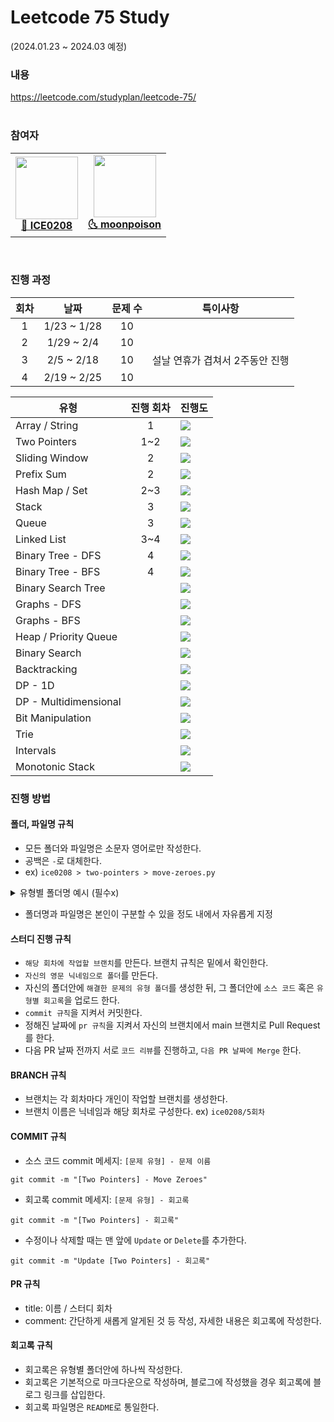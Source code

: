 # Leetcode 75 Study

(2024.01.23 ~ 2024.03 예정)

### 내용

https://leetcode.com/studyplan/leetcode-75/  
<br />

### 참여자

<table><tr>       
<td align="center"><a href="https://github.com/ICE0208"><img src="https://avatars.githubusercontent.com/u/46257328?v=4?s=100" width="100px;" alt=""/>         <br /><strong>🧊 ICE0208</strong></sub></a><br /></td>    
<td align="center"><a href="https://github.com/moonpoison"><img src="https://avatars.githubusercontent.com/u/70675330?v=4" width="100px;" alt=""/>         <br /><strong>🌜 moonpoison</strong></sub></a><br /></td>    
</tr>
</table><br />

### 진행 과정

| 회차 | 날짜       | 문제 수 | 특이사항 |
| :-: | :-------: | :-: | :----: |
| 1 | 1/23 ~ 1/28 | 10 | |
| 2 | 1/29 ~ 2/4 | 10 | |
| 3 | 2/5 ~ 2/18 | 10 | 설날 연휴가 겹쳐서 2주동안 진행 |
| 4 | 2/19 ~ 2/25 | 10 | |

| 유형           | 진행 회차 | 진행도                                                                              |
| -------------- | :------: | ----------------------------------------------------------------------------------- |
| Array / String | 1 |  <div class="v-c"><img src="https://ice-progress.vercel.app/api/progress?progress=100" /></div>|
| Two Pointers   | 1~2 | <div class="v-c"><img src="https://ice-progress.vercel.app/api/progress?progress=100" /></div> |
| Sliding Window | 2 |  <div class="v-c"><img src="https://ice-progress.vercel.app/api/progress?progress=100" /></div> |
| Prefix Sum     | 2 |  <div class="v-c"><img src="https://ice-progress.vercel.app/api/progress?progress=100" /></div> |
| Hash Map / Set | 2~3 |  <div class="v-c"><img src="https://ice-progress.vercel.app/api/progress?progress=100" /></div> |
| Stack | 3 |   <div class="v-c"><img src="https://ice-progress.vercel.app/api/progress?progress=100" /></div> |
| Queue | 3 |   <div class="v-c"><img src="https://ice-progress.vercel.app/api/progress?progress=100" /></div> |
| Linked List | 3~4 | <div class="v-c"><img src="https://ice-progress.vercel.app/api/progress?progress=50" /></div> |
| Binary Tree - DFS | 4 | <div class="v-c"><img src="https://ice-progress.vercel.app/api/progress?progress=0" /></div> |
| Binary Tree - BFS | 4 | <div class="v-c"><img src="https://ice-progress.vercel.app/api/progress?progress=0" /></div> |
| Binary Search Tree |  | <div class="v-c"><img src="https://ice-progress.vercel.app/api/progress?progress=0" /></div> |
| Graphs - DFS |  | <div class="v-c"><img src="https://ice-progress.vercel.app/api/progress?progress=0" /></div> |
| Graphs - BFS |  | <div class="v-c"><img src="https://ice-progress.vercel.app/api/progress?progress=0" /></div> |
| Heap / Priority Queue |  | <div class="v-c"><img src="https://ice-progress.vercel.app/api/progress?progress=0" /></div> |
| Binary Search |  | <div class="v-c"><img src="https://ice-progress.vercel.app/api/progress?progress=0" /></div> |
| Backtracking |  | <div class="v-c"><img src="https://ice-progress.vercel.app/api/progress?progress=0" /></div> |
| DP - 1D |  | <div class="v-c"><img src="https://ice-progress.vercel.app/api/progress?progress=0" /></div> |
| DP - Multidimensional |  | <div class="v-c"><img src="https://ice-progress.vercel.app/api/progress?progress=0" /></div> |
| Bit Manipulation |  | <div class="v-c"><img src="https://ice-progress.vercel.app/api/progress?progress=0" /></div> |
| Trie |  | <div class="v-c"><img src="https://ice-progress.vercel.app/api/progress?progress=0" /></div> |
| Intervals |  | <div class="v-c"><img src="https://ice-progress.vercel.app/api/progress?progress=0" /></div> |
| Monotonic Stack |  | <div class="v-c"><img src="https://ice-progress.vercel.app/api/progress?progress=0" /></div> |

### 진행 방법

#### 폴더, 파일명 규칙

- 모든 폴더와 파일명은 소문자 영어로만 작성한다.
- 공백은 `-`로 대체한다.
- ex) `ice0208 > two-pointers > move-zeroes.py`

<details>
  <summary>유형별 폴더명 예시 (필수x)</summary>

  | 분류                      | 폴더명                 |
  | ------------------------- | ---------------------- |
  | Array / String            | array_string           |
  | Two Pointers              | two-pointers           |
  | Sliding Window            | sliding-window         |
  | Prefix Sum                | prefix-sum             |
  | Hash Map / Set           | hash-map_set           |
  | Stack                     | stack                  |
  | Queue                     | queue                  |
  | Linked List               | linked-list            |
  | Binary Tree - DFS        | binary-tree-dfs        |
  | Binary Tree - BFS        | binary-tree-bfs        |
  | Binary Search Tree       | binary-search-tree     |
  | Graphs - DFS              | graphs-dfs             |
  | Graphs - BFS              | graphs-bfs             |
  | Heap / Priority Queue    | heap_priority-queue    |
  | Binary Search            | binary-search          |
  | Backtracking              | backtracking           |
  | DP - 1D                  | dp-1d                  |
  | DP - Multidimensional     | dp-multidimensional    |
  | Bit Manipulation          | bit-manipulation       |
  | Trie                      | trie                   |
  | Intervals                 | intervals              |
  | Monotonic Stack           | monotonic-stack        |

</details>

- 폴더명과 파일명은 본인이 구분할 수 있을 정도 내에서 자유롭게 지정

#### 스터디 진행 규칙

- `해당 회차에 작업할 브랜치`를 만든다. 브랜치 규칙은 밑에서 확인한다.
- `자신의 영문 닉네임으로 폴더`를 만든다. 
- 자신의 폴더안에 `해결한 문제의 유형 폴더`를 생성한 뒤, 그 폴더안에 `소스 코드` 혹은 `유형별 회고록`을 업로드 한다.
- `commit 규칙`을 지켜서 커밋한다.
- 정해진 날짜에 `pr 규칙`을 지켜서 자신의 브랜치에서 main 브랜치로 Pull Request를 한다.
- 다음 PR 날짜 전까지 서로 `코드 리뷰`를 진행하고, `다음 PR 날짜에 Merge` 한다.

#### BRANCH 규칙

- 브랜치는 각 회차마다 개인이 작업할 브랜치를 생성한다.
- 브랜치 이름은 닉네임과 해당 회차로 구성한다. ex) `ice0208/5회차`

#### COMMIT 규칙

- 소스 코드 commit 메세지: `[문제 유형] - 문제 이름`
```
git commit -m "[Two Pointers] - Move Zeroes"
```

- 회고록 commit 메세지: `[문제 유형] - 회고록`
```
git commit -m "[Two Pointers] - 회고록"
```

- 수정이나 삭제할 때는 맨 앞에 `Update` or `Delete`를 추가한다.
```
git commit -m "Update [Two Pointers] - 회고록"
```

#### PR 규칙

- title: 이름 / 스터디 회차
- comment: 간단하게 새롭게 알게된 것 등 작성, 자세한 내용은 회고록에 작성한다.

#### 회고록 규칙

- 회고록은 유형별 폴더안에 하나씩 작성한다.
- 회고록은 기본적으로 마크다운으로 작성하며, 블로그에 작성했을 경우 회고록에 블로그 링크를 삽입한다.
- 회고록 파일명은 `README`로 통일한다.